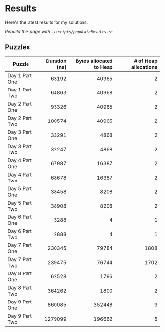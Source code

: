 # Results

Here's the latest results for my solutions.

_Rebuild this page with `./scripts/populateResults.sh`_

## Puzzles

|Puzzle|Duration (ns)|Bytes allocated to Heap|# of Heap allocations|
|-|-:|-:|-:|
|Day 1 Part One|63192|40965|2|
|Day 1 Part Two|64863|40968|2|
|Day 2 Part One|93326|40965|2|
|Day 2 Part Two|100574|40965|2|
|Day 3 Part One|33291|4868|2|
|Day 3 Part Two|32247|4868|2|
|Day 4 Part One|67987|16387|2|
|Day 4 Part Two|68678|16387|2|
|Day 5 Part One|38458|8208|2|
|Day 5 Part Two|38908|8208|2|
|Day 6 Part One|3288|4|1|
|Day 6 Part Two|2888|4|1|
|Day 7 Part One|230345|79784|1808|
|Day 7 Part Two|239475|76744|1702|
|Day 8 Part One|62528|1796|2|
|Day 8 Part Two|364262|1800|2|
|Day 9 Part One|860085|352448|9|
|Day 9 Part Two|1279099|196662|5|
